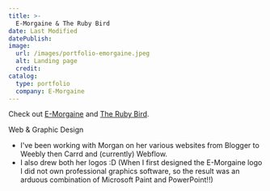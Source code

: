```yaml
---
title: >-
  E-Morgaine & The Ruby Bird
date: Last Modified
datePublish:
image:
  url: /images/portfolio-emorgaine.jpeg
  alt: Landing page
  credit:
catalog:
  type: portfolio
  company: E-Morgaine
---
```


Check out [E-Morgaine](https://emorgaine.com/) and [The Ruby Bird](https://therubybird.org/).

Web & Graphic Design

- I've been working with Morgan on her various websites from Blogger to Weebly then Carrd and (currently) Webflow.
- I also drew both her logos :D (When I first designed the E-Morgaine logo I did not own professional graphics software, so the result was an arduous combination of Microsoft Paint and PowerPoint!!)

